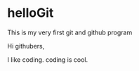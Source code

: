 # helloGit
This is my very first git and github program
 
Hi githubers,

I like coding. coding is cool.
